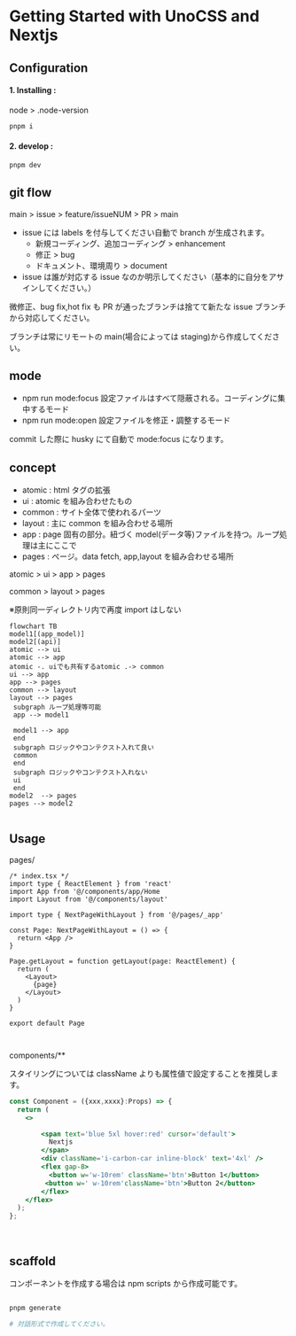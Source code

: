 # Getting Started with UnoCSS and Nextjs

## Configuration

#### 1. Installing :

node > .node-version

```bash
pnpm i
```

#### 2. develop :

```bash
pnpm dev
```

## git flow

main > issue > feature/issueNUM > PR > main

- issue には labels を付与してください自動で branch が生成されます。
  - 新規コーディング、追加コーディング > enhancement
  - 修正 > bug
  - ドキュメント、環境周り > document
- issue は誰が対応する issue なのか明示してください（基本的に自分をアサインしてください。）

微修正、bug fix,hot fix も PR が通ったブランチは捨てて新たな issue ブランチから対応してください。

ブランチは常にリモートの main(場合によっては staging)から作成してください。

## mode

- npm run mode:focus
  設定ファイルはすべて隠蔽される。コーディングに集中するモード
- npm run mode:open
  設定ファイルを修正・調整するモード

commit した際に husky にて自動で mode:focus になります。

## concept

- atomic : html タグの拡張
- ui : atomic を組み合わせたもの
- common : サイト全体で使われるパーツ
- layout : 主に common を組み合わせる場所
- app : page 固有の部分。紐づく model(データ等)ファイルを持つ。ループ処理は主にここで
- pages : ページ。data fetch, app,layout を組み合わせる場所

atomic > ui > app > pages

common > layout > pages

※原則同一ディレクトリ内で再度 import はしない

```mermaid
flowchart TB
model1[(app_model)]
model2[(api)]
atomic --> ui
atomic --> app
atomic -. uiでも共有するatomic .-> common
ui --> app
app --> pages
common --> layout
layout --> pages
 subgraph ループ処理等可能
 app --> model1

 model1 --> app
 end
 subgraph ロジックやコンテクスト入れて良い
 common
 end
 subgraph ロジックやコンテクスト入れない
 ui
 end
model2  --> pages
pages --> model2


```

## Usage

pages/

```tsx
/* index.tsx */
import type { ReactElement } from 'react'
import App from '@/components/app/Home
import Layout from '@/components/layout'

import type { NextPageWithLayout } from '@/pages/_app'

const Page: NextPageWithLayout = () => {
  return <App />
}

Page.getLayout = function getLayout(page: ReactElement) {
  return (
    <Layout>
      {page}
    </Layout>
  )
}

export default Page



```

components/\*\*

スタイリングについては className よりも属性値で設定することを推奨します。

```jsx
const Component = ({xxx,xxxx}:Props) => {
  return (
    <>

        <span text='blue 5xl hover:red' cursor='default'>
          Nextjs
        </span>
        <div className='i-carbon-car inline-block' text='4xl' />
        <flex gap-8>
          <button w='w-10rem' className='btn'>Button 1</button>
         <button w=' w-10rem'className='btn'>Button 2</button>
        </flex>
    </flex>
  );
};
```

<br>

## scaffold

コンポーネントを作成する場合は npm scripts から作成可能です。

```bash

pnpm generate

# 対話形式で作成してください。

```
